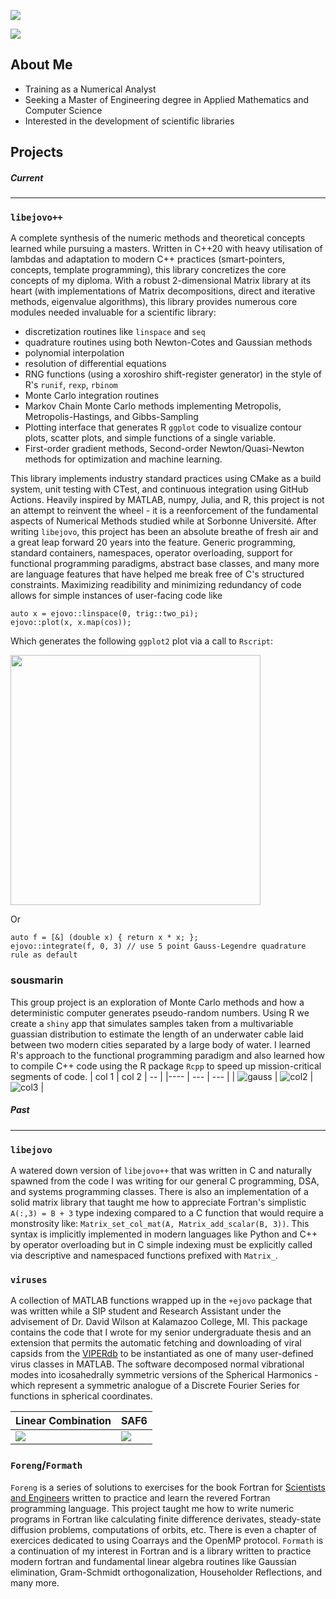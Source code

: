 ![](16_minus0.png)

![](https://github.com/ejovo13/mpi_project_1/blob/main/tex/media/gif/sph_600.gif)

 ## About Me
 - Training as a Numerical Analyst
 - Seeking a Master of Engineering degree in Applied Mathematics and Computer Science
 - Interested in the development of scientific libraries

 ## Projects

 ##### Current
 ***
 ### `libejovo++`
 A complete synthesis of the numeric methods and theoretical concepts learned while pursuing a masters. Written in C++20 with heavy utilisation of lambdas and adaptation to modern C++ practices (smart-pointers, concepts, template programming), this library concretizes the core concepts of my diploma. With a robust 2-dimensional Matrix library at its heart (with implementations of Matrix decompositions, direct and iterative methods, eigenvalue algorithms), this library provides numerous core modules needed invaluable for a scientific library:
 - discretization routines like `linspace` and `seq`
 - quadrature routines using both Newton-Cotes and Gaussian methods
 - polynomial interpolation
 - resolution of differential equations
 - RNG functions (using a xoroshiro shift-register generator) in the style of R's `runif`, `rexp`, `rbinom`
 - Monte Carlo integration routines
 - Markov Chain Monte Carlo methods implementing Metropolis, Metropolis-Hastings, and Gibbs-Sampling
 - Plotting interface that generates R `ggplot` code to visualize contour plots, scatter plots, and simple functions of a single variable.
 - First-order gradient methods, Second-order Newton/Quasi-Newton methods for optimization and machine learning.

This library implements industry standard practices using CMake as a build system, unit testing with CTest, and continuous integration using GitHub Actions. Heavily inspired by MATLAB, numpy, Julia, and R, this project is not an attempt to reinvent the wheel - it is a reenforcement of the fundamental aspects of Numerical Methods studied while at Sorbonne Université. After writing `libejovo`, this project has been an absolute breathe of fresh air and a great leap forward 20 years into the feature. Generic programming, standard containers, namespaces, operator overloading, support for functional programming paradigms, abstract base classes, and many more are language features that have helped me break free of C's structured constraints. Maximizing readibility and minimizing redundancy of code allows for simple instances of user-facing code like
```{C++}
auto x = ejovo::linspace(0, trig::two_pi);
ejovo::plot(x, x.map(cos));
```
Which generates the following `ggplot2` plot via a call to `Rscript`:

<img src="https://github.com/ejovo13/ejovo13/blob/main/Cosine.png" width="400">

Or
```{C++}
auto f = [&] (double x) { return x * x; };
ejovo::integrate(f, 0, 3) // use 5 point Gauss-Legendre quadrature rule as default
```

### sousmarin
This group project is an exploration of Monte Carlo methods and how a deterministic computer generates pseudo-random numbers. Using R we create a `shiny` app that simulates samples taken from a multivariable guassian distribution to estimate the length of an underwater cable laid between two modern cities separated by a large body of water. I learned R's approach to the functional programming paradigm and also learned how to compile C++ code using the R package `Rcpp` to speed up mission-critical segments of code.
| col 1 | col 2 | -- |
|---- | --- | --- |
| ![gauss](gauss-field_exp2.png) | ![col2](gauss-field_gauss2.png) | ![col3](gauss-field_sph1.png) |

 ##### Past
 ***
 ### `libejovo`
 A watered down version of `libejovo++` that was written in C and naturally spawned from the code I was writing for our general C programming, DSA, and systems programming classes. There is also an implementation of a solid matrix library that taught me how to appreciate Fortran's simplistic `A(:,3) = B + 3` type indexing compared to a C function that would require a monstrosity like: `Matrix_set_col_mat(A, Matrix_add_scalar(B, 3))`. This syntax is implicitly implemented in modern languages like Python and C++ by operator overloading but in C simple indexing must be explicitly called via descriptive and namespaced functions prefixed with `Matrix_`.

 ### `viruses`
 A collection of MATLAB functions wrapped up in the `+ejovo` package that was written while a SIP student and Research Assistant under the advisement of Dr. David Wilson at Kalamazoo College, MI. This package contains the code that I wrote for my senior undergraduate thesis and an extension that permits the automatic fetching and downloading of viral capsids from the [VIPERdb](https://viperdb.scripps.edu/) to be instantiated as one of many user-defined virus classes in MATLAB. The software decomposed normal vibrational modes into icosahedrally symmetric versions of the Spherical Harmonics - which represent a symmetric analogue of a Discrete Fourier Series for functions in spherical coordinates.

| Linear Combination |  SAF6 |
| --- | --- |
|![](https://github.com/ejovo13/viruses/blob/master/%2Bejovo/media/spherical_combination.png)  | ![](https://github.com/ejovo13/viruses/blob/master/%2Bejovo/media/saf6_animation.gif) |

 ### `Foreng`/`Formath`
 `Foreng` is a series of solutions to exercises for the book Fortran for [Scientists and Engineers](https://www.amazon.com/FORTRAN-SCIENTISTS-ENGINEERS-Stephen-Chapman/dp/0073385891) written to practice and learn the revered Fortran programming language. This project taught me how to write numeric programs in Fortran like calculating finite difference derivates, steady-state diffusion problems, computations of orbits, etc. There is even a chapter of exercices dedicated to using Coarrays and the OpenMP protocol. `Formath` is a continuation of my interest in Fortran and is a library written to practice modern fortran and fundamental linear algebra routines like Gaussian elimination, Gram-Schmidt orthogonalization, Householder Reflections, and many more.

<!---
ejovo13/ejovo13 is a ✨ special ✨ repository because its `README.md` (this file) appears on your GitHub profile.
You can click the Preview link to take a look at your changes.
--->
